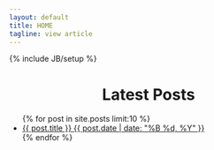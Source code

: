```yaml
---
layout: default
title: HOME
tagline: view article
---
```

{% include JB/setup %}

<h1 style="text-align:center">Latest Posts</h1>
<ul class="post-list">
    {% for post in site.posts limit:10 %}
        <li>
            <article>
                <a href="{{ site.url }}{{ post.url }}">
                    <span class="entry-title"> {{ post.title }} </span>
                    <span class="entry-date">
                        <time datetime="{{ post.date | date_to_xmlschema }}">{{ post.date | date: "%B %d, %Y" }}</time>
                    </span>
                </a>
            </article>
        </li>
    {% endfor %}
</ul>
